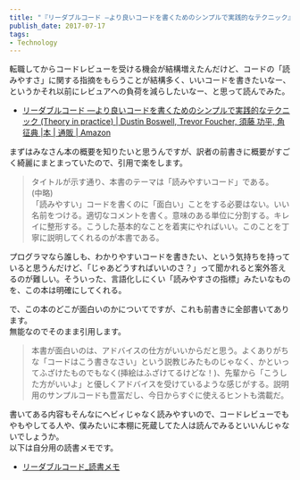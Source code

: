 ```yaml
---
title: "『リーダブルコード ―より良いコードを書くためのシンプルで実践的なテクニック』を読んだ"
publish_date: 2017-07-17
tags:
- Technology
---
```


転職してからコードレビューを受ける機会が結構増えたんだけど、コードの「読みやすさ」に関する指摘をもらうことが結構多く、いいコードを書きたいなー、というかそれ以前にレビュアヘの負荷を減らしたいなー、と思って読んでみた。

- [リーダブルコード ―より良いコードを書くためのシンプルで実践的なテクニック (Theory in practice) | Dustin Boswell, Trevor Foucher, 須藤 功平, 角 征典 |本 | 通販 | Amazon](https://www.amazon.co.jp/dp/4873115655/)

まずはみなさん本の概要を知りたいと思うんですが、訳者の前書きに概要がすごく綺麗にまとまっていたので、引用で楽をします。

> タイトルが示す通り、本書のテーマは「読みやすいコード」である。  
> (中略)  
> 「読みやすい」コードを書くのに「面白い」ことをする必要はない。いい名前をつける。適切なコメントを書く。意味のある単位に分割する。キレイに整形する。こうした基本的なことを着実にやればいい。このことを丁寧に説明してくれるのが本書である。

プログラマなら誰しも、わかりやすいコードを書きたい、という気持ちを持っていると思うんだけど、「じゃあどうすればいいのさ？」って聞かれると案外答えるのが難しい。そういった、言語化しにくい「読みやすさの指標」みたいなものを、この本は明確にしてくれる。

で、この本のどこが面白いのかについてですが、これも前書きに全部書いてあります。  
無能なのでそのまま引用します。

> 本書が面白いのは、アドバイスの仕方がいいからだと思う。よくありがちな「コードはこう書きなさい」という説教じみたものじゃなく、かといってふざけたものでもなく(挿絵はふざけてるけどな！)、先輩から「こうした方がいいよ」と優しくアドバイスを受けているような感じがする。説明用のサンプルコードも豊富だし、今日からすぐに使えるヒントも満載だ。

書いてある内容もそんなにヘビィじゃなく読みやすいので、コードレビューでもやもやしてる人や、僕みたいに本棚に死蔵してた人は読んでみるといいんじゃないでしょうか。  
以下は自分用の読書メモです。

- [リーダブルコード_読書メモ](https://gist.github.com/gushernobindsme/d9ad8dee82411a7670eddc6356865218)